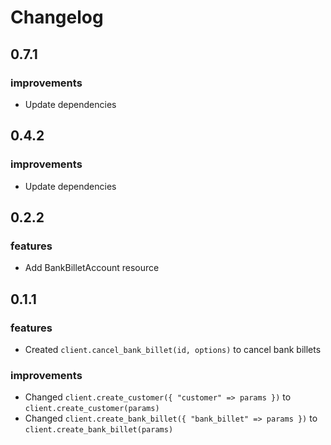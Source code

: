 # Changelog

## 0.7.1

### improvements

- Update dependencies

## 0.4.2

### improvements

- Update dependencies

## 0.2.2

### features

- Add BankBilletAccount resource

## 0.1.1

### features

- Created `client.cancel_bank_billet(id, options)` to cancel bank billets

### improvements

- Changed `client.create_customer({ "customer" => params })` to `client.create_customer(params)`
- Changed `client.create_bank_billet({ "bank_billet" => params })` to `client.create_bank_billet(params)`
